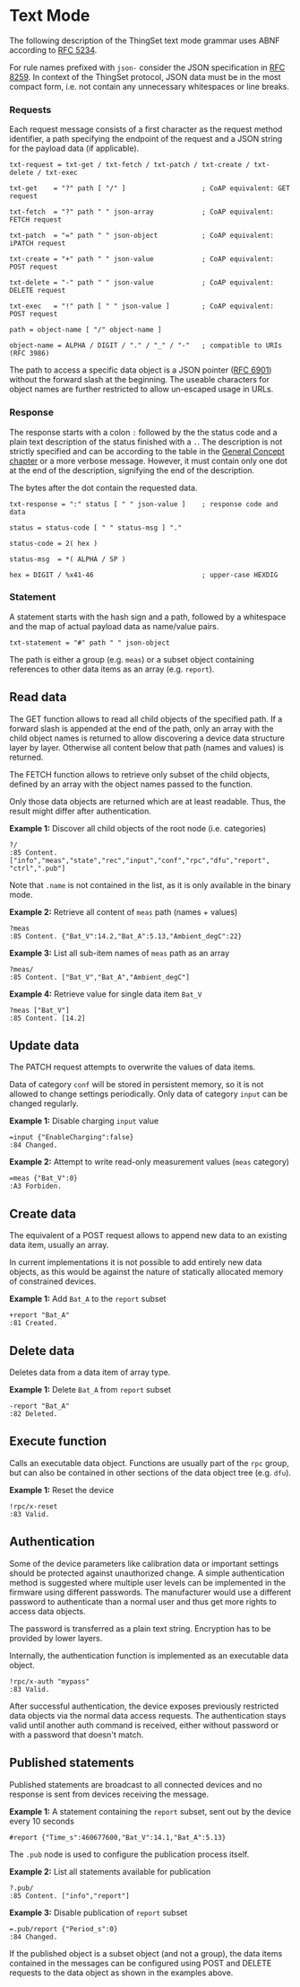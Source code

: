# Text Mode

The following description of the ThingSet text mode grammar uses ABNF according to [RFC 5234](https://tools.ietf.org/html/rfc5234).

For rule names prefixed with `json-` consider the JSON specification in [RFC 8259](https://tools.ietf.org/html/rfc8259). In context of the ThingSet protocol, JSON data must be in the most compact form, i.e. not contain any unnecessary whitespaces or line breaks.

### Requests

Each request message consists of a first character as the request method identifier, a path specifying the endpoint of the request and a JSON string for the payload data (if applicable).

    txt-request = txt-get / txt-fetch / txt-patch / txt-create / txt-delete / txt-exec

    txt-get    = "?" path [ "/" ]                   ; CoAP equivalent: GET request

    txt-fetch  = "?" path " " json-array            ; CoAP equivalent: FETCH request

    txt-patch  = "=" path " " json-object           ; CoAP equivalent: iPATCH request

    txt-create = "+" path " " json-value            ; CoAP equivalent: POST request

    txt-delete = "-" path " " json-value            ; CoAP equivalent: DELETE request

    txt-exec   = "!" path [ " " json-value ]        ; CoAP equivalent: POST request

    path = object-name [ "/" object-name ]

    object-name = ALPHA / DIGIT / "." / "_" / "-"   ; compatible to URIs (RFC 3986)

The path to access a specific data object is a JSON pointer ([RFC 6901](https://tools.ietf.org/html/rfc6901)) without the forward slash at the beginning. The useable characters for object names are further restricted to allow un-escaped usage in URLs.

### Response

The response starts with a colon `:` followed by the the status code and a plain text description of the status finished with a `.`. The description is not strictly specified and can be according to the table in the [General Concept chapter](2a_general.md) or a more verbose message. However, it must contain only one dot at the end of the description, signifying the end of the description.

The bytes after the dot contain the requested data.

    txt-response = ":" status [ " " json-value ]    ; response code and data

    status = status-code [ " " status-msg ] "."

    status-code = 2( hex )

    status-msg  = *( ALPHA / SP )

    hex = DIGIT / %x41-46                           ; upper-case HEXDIG

### Statement

A statement starts with the hash sign and a path, followed by a whitespace and the map of actual payload data as name/value pairs.

    txt-statement = "#" path " " json-object

The path is either a group (e.g. `meas`) or a subset object containing references to other data items as an array (e.g. `report`).

## Read data

The GET function allows to read all child objects of the specified path. If a forward slash is appended at the end of the path, only an array with the child object names is returned to allow discovering a device data structure layer by layer. Otherwise all content below that path (names and values) is returned.

The FETCH function allows to retrieve only subset of the child objects, defined by an array with the object names passed to the function.

Only those data objects are returned which are at least readable. Thus, the result might differ after authentication.

**Example 1:** Discover all child objects of the root node (i.e. categories)

    ?/
    :85 Content. ["info","meas","state","rec","input","conf","rpc","dfu","report",
    "ctrl",".pub"]

Note that `.name` is not contained in the list, as it is only available in the binary mode.

**Example 2:** Retrieve all content of `meas` path (names + values)

    ?meas
    :85 Content. {"Bat_V":14.2,"Bat_A":5.13,"Ambient_degC":22}

**Example 3:** List all sub-item names of `meas` path as an array

    ?meas/
    :85 Content. ["Bat_V","Bat_A","Ambient_degC"]

**Example 4:** Retrieve value for single data item `Bat_V`

    ?meas ["Bat_V"]
    :85 Content. [14.2]

## Update data

The PATCH request attempts to overwrite the values of data items.

Data of category `conf` will be stored in persistent memory, so it is not allowed to change settings periodically. Only data of category `input` can be changed regularly.

**Example 1:** Disable charging `input` value

    =input {"EnableCharging":false}
    :84 Changed.

**Example 2:** Attempt to write read-only measurement values (`meas` category)

    =meas {"Bat_V":0}
    :A3 Forbiden.

## Create data

The equivalent of a POST request allows to append new data to an existing data item, usually an array.

In current implementations it is not possible to add entirely new data objects, as this would be against the nature of statically allocated memory of constrained devices.

**Example 1:** Add `Bat_A` to the `report` subset

    +report "Bat_A"
    :81 Created.

## Delete data

Deletes data from a data item of array type.

**Example 1:** Delete `Bat_A` from `report` subset

    -report "Bat_A"
    :82 Deleted.

## Execute function

Calls an executable data object. Functions are usually part of the `rpc` group, but can also be contained in other sections of the data object tree (e.g. `dfu`).

**Example 1:** Reset the device

    !rpc/x-reset
    :83 Valid.

## Authentication

Some of the device parameters like calibration data or important settings should be protected against unauthorized change. A simple authentication method is suggested where multiple user levels can be implemented in the firmware using different passwords. The manufacturer would use a different password to authenticate than a normal user and thus get more rights to access data objects.

The password is transferred as a plain text string. Encryption has to be provided by lower layers.

Internally, the authentication function is implemented as an executable data object.

    !rpc/x-auth "mypass"
    :83 Valid.

After successful authentication, the device exposes previously restricted data objects via the normal data access requests. The authentication stays valid until another auth command is received, either without password or with a password that doesn't match.

## Published statements

Published statements are broadcast to all connected devices and no response is sent from devices receiving the message.

**Example 1:** A statement containing the `report` subset, sent out by the device every 10 seconds

    #report {"Time_s":460677600,"Bat_V":14.1,"Bat_A":5.13}

The `.pub` node is used to configure the publication process itself.

**Example 2:** List all statements available for publication

    ?.pub/
    :85 Content. ["info","report"]

**Example 3:** Disable publication of `report` subset

    =.pub/report {"Period_s":0}
    :84 Changed.

If the published object is a subset object (and not a group), the data items contained in the messages can be configured using POST and DELETE requests to the data object as shown in the examples above.
